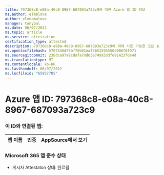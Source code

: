 ```yaml
---
title: 797368c8-e08a-40c8-8967-687093a723c9에 대한 Azure 앱 ID 정보
ms.author: elmalova
author: elenamalova
manager: tonybal
ms.date: 06/07/2022
ms.topic: article
ms.service: attestation
certification_type: attested
description: 797368c8-e08a-40c8-8967-687093a723c9에 대해 사용 가능한 모든 보안 및 규정 준수 정보입니다.
ms.openlocfilehash: 5707546d77bf70b01eaf3b51598550e006f0f071
ms.sourcegitcommit: 238dca97a9cdafa78d63e74993ddfe91423fde4d
ms.translationtype: MT
ms.contentlocale: ko-KR
ms.lasthandoff: 06/07/2022
ms.locfileid: "65937705"
---
```

# <a name="azure-app-id-797368c8-e08a-40c8-8967-687093a723c9"></a>Azure 앱 ID: 797368c8-e08a-40c8-8967-687093a723c9


### <a name="apps-associated-with-this-id"></a>이 ID와 연결된 앱:
| **앱 이름** | **인증** | **AppSource에서 보기** |
|--------------|---------------|-----------------------|

### <a name="microsoft-365-app-compliance-status"></a>Microsoft 365 앱 준수 상태
- 게시자 Attestaton 상태: 완료됨
